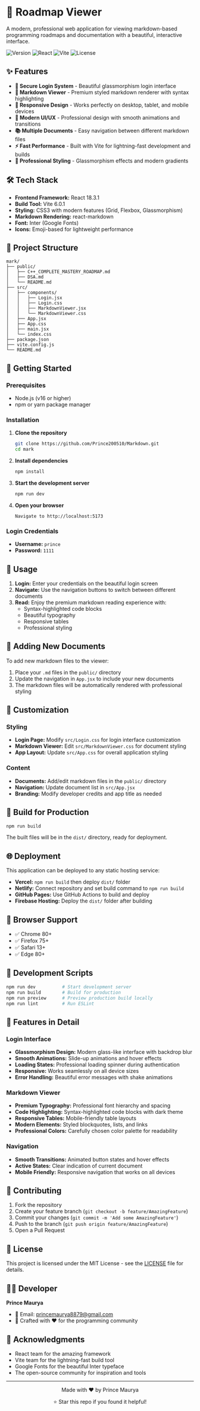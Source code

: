 # 🚀 Roadmap Viewer

A modern, professional web application for viewing markdown-based programming roadmaps and documentation with a beautiful, interactive interface.

![Version](https://img.shields.io/badge/version-1.0.0-blue.svg)
![React](https://img.shields.io/badge/React-18.3.1-61dafb.svg)
![Vite](https://img.shields.io/badge/Vite-6.0.1-646cff.svg)
![License](https://img.shields.io/badge/license-MIT-green.svg)

## ✨ Features

- **🔐 Secure Login System** - Beautiful glassmorphism login interface
- **📖 Markdown Viewer** - Premium styled markdown renderer with syntax highlighting
- **📱 Responsive Design** - Works perfectly on desktop, tablet, and mobile devices
- **🎨 Modern UI/UX** - Professional design with smooth animations and transitions
- **📚 Multiple Documents** - Easy navigation between different markdown files
- **⚡ Fast Performance** - Built with Vite for lightning-fast development and builds
- **🌙 Professional Styling** - Glassmorphism effects and modern gradients

## 🛠️ Tech Stack

- **Frontend Framework:** React 18.3.1
- **Build Tool:** Vite 6.0.1
- **Styling:** CSS3 with modern features (Grid, Flexbox, Glassmorphism)
- **Markdown Rendering:** react-markdown
- **Font:** Inter (Google Fonts)
- **Icons:** Emoji-based for lightweight performance

## 📁 Project Structure

```
mark/
├── public/
│   ├── C++_COMPLETE_MASTERY_ROADMAP.md
│   ├── DSA.md
│   └── README.md
├── src/
│   ├── components/
│   │   ├── Login.jsx
│   │   ├── Login.css
│   │   ├── MarkdownViewer.jsx
│   │   └── MarkdownViewer.css
│   ├── App.jsx
│   ├── App.css
│   ├── main.jsx
│   └── index.css
├── package.json
├── vite.config.js
└── README.md
```

## 🚀 Getting Started

### Prerequisites

- Node.js (v16 or higher)
- npm or yarn package manager

### Installation

1. **Clone the repository**
   ```bash
   git clone https://github.com/Prince200510/Markdown.git
   cd mark
   ```

2. **Install dependencies**
   ```bash
   npm install
   ```

3. **Start the development server**
   ```bash
   npm run dev
   ```

4. **Open your browser**
   ```
   Navigate to http://localhost:5173
   ```

### Login Credentials

- **Username:** `prince`
- **Password:** `1111`

## 📖 Usage

1. **Login:** Enter your credentials on the beautiful login screen
2. **Navigate:** Use the navigation buttons to switch between different documents
3. **Read:** Enjoy the premium markdown reading experience with:
   - Syntax-highlighted code blocks
   - Beautiful typography
   - Responsive tables
   - Professional styling

## 📄 Adding New Documents

To add new markdown files to the viewer:

1. Place your `.md` files in the `public/` directory
2. Update the navigation in `App.jsx` to include your new documents
3. The markdown files will be automatically rendered with professional styling

## 🎨 Customization

### Styling
- **Login Page:** Modify `src/Login.css` for login interface customization
- **Markdown Viewer:** Edit `src/MarkdownViewer.css` for document styling
- **App Layout:** Update `src/App.css` for overall application styling

### Content
- **Documents:** Add/edit markdown files in the `public/` directory
- **Navigation:** Update document list in `src/App.jsx`
- **Branding:** Modify developer credits and app title as needed

## 🚀 Build for Production

```bash
npm run build
```

The built files will be in the `dist/` directory, ready for deployment.

## 🌐 Deployment

This application can be deployed to any static hosting service:

- **Vercel:** `npm run build` then deploy `dist/` folder
- **Netlify:** Connect repository and set build command to `npm run build`
- **GitHub Pages:** Use GitHub Actions to build and deploy
- **Firebase Hosting:** Deploy the `dist/` folder after building

## 📱 Browser Support

- ✅ Chrome 80+
- ✅ Firefox 75+
- ✅ Safari 13+
- ✅ Edge 80+

## 🔧 Development Scripts

```bash
npm run dev          # Start development server
npm run build        # Build for production
npm run preview      # Preview production build locally
npm run lint         # Run ESLint
```

## 🎯 Features in Detail

### Login Interface
- **Glassmorphism Design:** Modern glass-like interface with backdrop blur
- **Smooth Animations:** Slide-up animations and hover effects
- **Loading States:** Professional loading spinner during authentication
- **Responsive:** Works seamlessly on all device sizes
- **Error Handling:** Beautiful error messages with shake animations

### Markdown Viewer
- **Premium Typography:** Professional font hierarchy and spacing
- **Code Highlighting:** Syntax-highlighted code blocks with dark theme
- **Responsive Tables:** Mobile-friendly table layouts
- **Modern Elements:** Styled blockquotes, lists, and links
- **Professional Colors:** Carefully chosen color palette for readability

### Navigation
- **Smooth Transitions:** Animated button states and hover effects
- **Active States:** Clear indication of current document
- **Mobile Friendly:** Responsive navigation that works on all devices

## 🤝 Contributing

1. Fork the repository
2. Create your feature branch (`git checkout -b feature/AmazingFeature`)
3. Commit your changes (`git commit -m 'Add some AmazingFeature'`)
4. Push to the branch (`git push origin feature/AmazingFeature`)
5. Open a Pull Request

## 📝 License

This project is licensed under the MIT License - see the [LICENSE](LICENSE) file for details.

## 👨‍💻 Developer

**Prince Maurya**
- 📧 Email: [princemaurya8879@gmail.com](mailto:princemaurya8879@gmail.com)
- 🌟 Crafted with ❤️ for the programming community

## 🙏 Acknowledgments

- React team for the amazing framework
- Vite team for the lightning-fast build tool
- Google Fonts for the beautiful Inter typeface
- The open-source community for inspiration and tools

---

<div align="center">
  <p>Made with ❤️ by Prince Maurya</p>
  <p>⭐ Star this repo if you found it helpful!</p>
</div>
